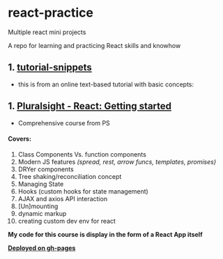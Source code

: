# react-practice

Multiple react mini projects

A repo for learning and practicing React skills and knowhow

## 1. [tutorial-snippets](../master/tutorial-snippets/)

* this is from an online text-based tutorial with basic concepts:


## 1. [Pluralsight - React: Getting started](../master/tutorial-snippets/)

* Comprehensive course from PS

#### Covers:

1. Class Components Vs. function components
2. Modern JS features *(spread, rest, arrow funcs, templates, promises)*
3. DRYer components
4. Tree shaking/reconciliation concept
5. Managing State
6. Hooks (custom hooks for state management)
7. AJAX and axios API interaction
8. [Un]mounting
9. dynamic markup
10. creating custom dev env for react

**My code for this course is display in the form of a React App itself**

[**Deployed on gh-pages**](https://owensteele.github.io/react-practice/ps-react-getting-started)
